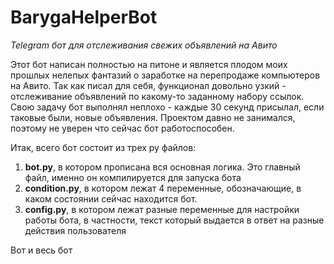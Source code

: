 # BarygaHelperBot
_Telegram бот для отслеживания свежих объявлений на Авито_

Этот бот написан полностью на питоне и является плодом моих прошлых нелепых фантазий о заработке на перепродаже компьютеров на Авито. Так как писал для себя, функционал довольно узкий - отслеживание объявлений по какому-то заданному набору ссылок. Свою задачу бот выполнял неплохо - каждые 30 секунд присылал, если таковые были, новые объявления. Проектом давно не занимался, поэтому не уверен что сейчас бот работоспособен.

Итак, всего бот состоит из трех py файлов:
1) **bot.py**, в котором прописана вся основная логика. Это главный файл, именно он компилируется для запуска бота
2) **condition.py**, в котором лежат 4 переменные, обозначающие, в каком состоянии сейчас находится бот.
3) **config.py**, в котором лежат разные переменные для настройки работы бота, в частности, текст который выдается в ответ на разные действия пользователя

Вот и весь бот
